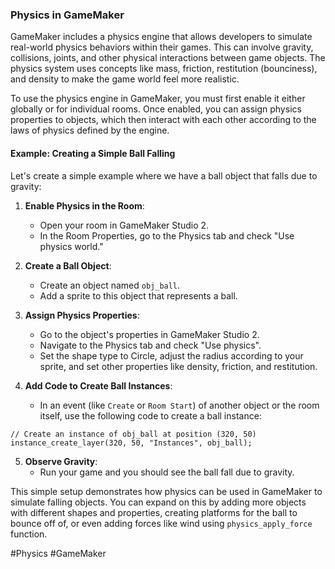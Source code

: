 ### Physics in GameMaker

GameMaker includes a physics engine that allows developers to simulate real-world physics behaviors within their games. This can involve gravity, collisions, joints, and other physical interactions between game objects. The physics system uses concepts like mass, friction, restitution (bounciness), and density to make the game world feel more realistic.

To use the physics engine in GameMaker, you must first enable it either globally or for individual rooms. Once enabled, you can assign physics properties to objects, which then interact with each other according to the laws of physics defined by the engine.

#### Example: Creating a Simple Ball Falling

Let's create a simple example where we have a ball object that falls due to gravity:

1. **Enable Physics in the Room**:
   - Open your room in GameMaker Studio 2.
   - In the Room Properties, go to the Physics tab and check "Use physics world."

2. **Create a Ball Object**:
   - Create an object named `obj_ball`.
   - Add a sprite to this object that represents a ball.

3. **Assign Physics Properties**:
   - Go to the object's properties in GameMaker Studio 2.
   - Navigate to the Physics tab and check "Use physics".
   - Set the shape type to Circle, adjust the radius according to your sprite, and set other properties like density, friction, and restitution.

4. **Add Code to Create Ball Instances**:
   - In an event (like `Create` or `Room Start`) of another object or the room itself, use the following code to create a ball instance:

```gml
// Create an instance of obj_ball at position (320, 50)
instance_create_layer(320, 50, "Instances", obj_ball);
```

5. **Observe Gravity**:
   - Run your game and you should see the ball fall due to gravity.

This simple setup demonstrates how physics can be used in GameMaker to simulate falling objects. You can expand on this by adding more objects with different shapes and properties, creating platforms for the ball to bounce off of, or even adding forces like wind using `physics_apply_force` function.

#Physics #GameMaker